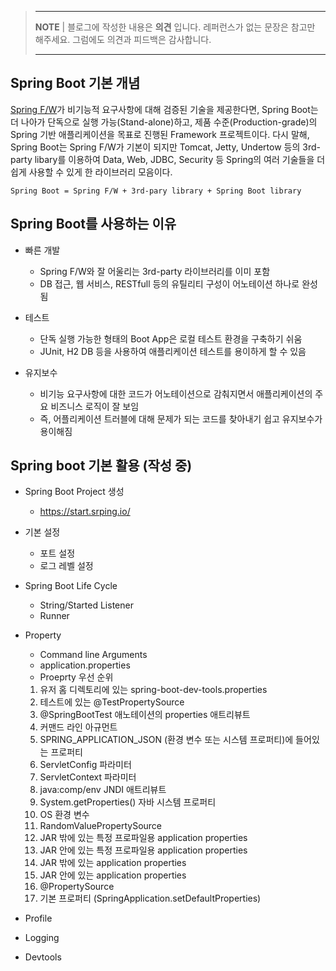 > ---
> **NOTE** | 블로그에 작성한 내용은 **의견** 입니다. 레퍼런스가 없는 문장은 참고만 해주세요. 그럼에도 의견과 피드백은 감사합니다.
>
> ---

## Spring Boot 기본 개념
[Spring F/W](spring01.md "[Spring F/W] Spring Framework 기본 개념")가 비기능적 요구사항에 대해 검증된 기술을 제공한다면, Spring Boot는 더 나아가 단독으로 실행 가능(Stand-alone)하고, 제품 수준(Production-grade)의 Spring 기반 애플리케이션을 목표로 진행된 Framework 프로젝트이다. 다시 말해, Spring Boot는 Spring F/W가 기본이 되지만 Tomcat, Jetty, Undertow 등의 3rd-party libary를 이용하여 Data, Web, JDBC, Security 등 Spring의 여러 기술들을 더 쉽게 사용할 수 있게 한 라이브러리 모음이다.

```
Spring Boot = Spring F/W + 3rd-pary library + Spring Boot library
```

## Spring Boot를 사용하는 이유

- 빠른 개발 
  - Spring F/W와 잘 어울리는 3rd-party 라이브러리를 이미 포함
  - DB 접근, 웹 서비스, RESTfull 등의 유틸리티 구성이 어노테이션 하나로 완성됨

- 테스트 
  - 단독 실행 가능한 형태의 Boot App은 로컬 테스트 환경을 구축하기 쉬움
  - JUnit, H2 DB 등을 사용하여 애플리케이션 테스트를 용이하게 할 수 있음

- 유지보수 
  - 비기능 요구사항에 대한 코드가 어노테이션으로 감춰지면서 애플리케이션의 주요 비즈니스 로직이 잘 보임
  - 즉, 어플리케이션 트러블에 대해 문제가 되는 코드를 찾아내기 쉽고 유지보수가 용이해짐

## Spring boot 기본 활용 (작성 중)

- Spring Boot Project 생성
  - https://start.srping.io/ 

- 기본 설정 
  - 포트 설정
  - 로그 레벨 설정

- Spring Boot Life Cycle
  - String/Started Listener
  - Runner

- Property
  - Command line Arguments
  - application.properties
  - Proeprty 우선 순위
  1) 유저 홈 디렉토리에 있는 spring-boot-dev-tools.properties 
  2) 테스트에 있는 @TestPropertySource 
  3) @SpringBootTest 애노테이션의 properties 애트리뷰트 
  4) 커맨드 라인 아규먼트 
  5) SPRING_APPLICATION_JSON (환경 변수 또는 시스템 프로퍼티)에 들어있는 프로퍼티 
  6) ServletConfig 파라미터 
  7) ServletContext 파라미터 
  8) java:comp/env JNDI 애트리뷰트 
  9) System.getProperties() 자바 시스템 프로퍼티 
  10) OS 환경 변수
  11) RandomValuePropertySource 
  12) JAR 밖에 있는 특정 프로파일용 application properties 
  13) JAR 안에 있는 특정 프로파일용 application properties 
  14) JAR 밖에 있는 application properties 
  15) JAR 안에 있는 application properties 
  16) @PropertySource 
  17) 기본 프로퍼티 (SpringApplication.setDefaultProperties)

- Profile

- Logging

- Devtools

